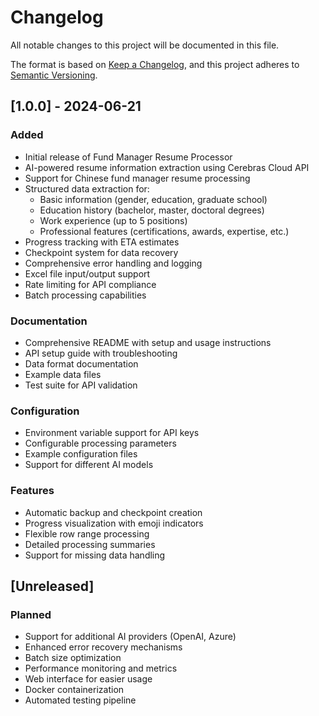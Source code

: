 # Changelog

All notable changes to this project will be documented in this file.

The format is based on [Keep a Changelog](https://keepachangelog.com/en/1.0.0/),
and this project adheres to [Semantic Versioning](https://semver.org/spec/v2.0.0.html).

## [1.0.0] - 2024-06-21

### Added
- Initial release of Fund Manager Resume Processor
- AI-powered resume information extraction using Cerebras Cloud API
- Support for Chinese fund manager resume processing
- Structured data extraction for:
  - Basic information (gender, education, graduate school)
  - Education history (bachelor, master, doctoral degrees)
  - Work experience (up to 5 positions)
  - Professional features (certifications, awards, expertise, etc.)
- Progress tracking with ETA estimates
- Checkpoint system for data recovery
- Comprehensive error handling and logging
- Excel file input/output support
- Rate limiting for API compliance
- Batch processing capabilities

### Documentation
- Comprehensive README with setup and usage instructions
- API setup guide with troubleshooting
- Data format documentation
- Example data files
- Test suite for API validation

### Configuration
- Environment variable support for API keys
- Configurable processing parameters
- Example configuration files
- Support for different AI models

### Features
- Automatic backup and checkpoint creation
- Progress visualization with emoji indicators
- Flexible row range processing
- Detailed processing summaries
- Support for missing data handling

## [Unreleased]

### Planned
- Support for additional AI providers (OpenAI, Azure)
- Enhanced error recovery mechanisms
- Batch size optimization
- Performance monitoring and metrics
- Web interface for easier usage
- Docker containerization
- Automated testing pipeline

